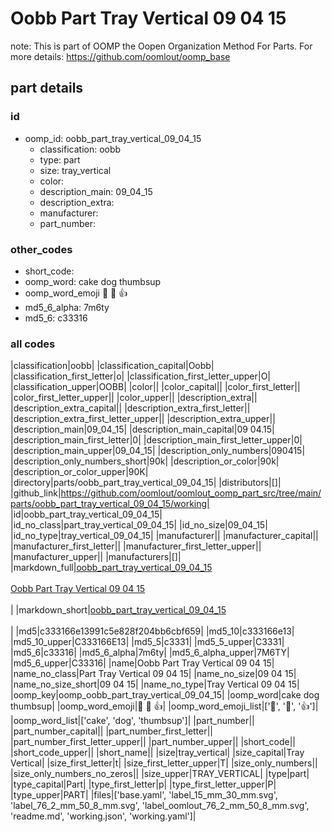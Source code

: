 # Oobb Part Tray Vertical 09 04 15  

note: This is part of OOMP the Oopen Organization Method For Parts. For more details: https://github.com/oomlout/oomp_base

##  part details





### id
* oomp_id: oobb_part_tray_vertical_09_04_15
  * classification: oobb
  * type: part
  * size: tray_vertical
  * color: 
  * description_main: 09_04_15
  * description_extra: 
  * manufacturer: 
  * part_number: 

### other_codes
* short_code: 
* oomp_word: cake dog thumbsup
* oomp_word_emoji :cake: :dog: :thumbsup:
* md5_6_alpha: 7m6ty
* md5_6: c33316

### all codes 
|classification|oobb|
|classification_capital|Oobb|
|classification_first_letter|o|
|classification_first_letter_upper|O|
|classification_upper|OOBB|
|color||
|color_capital||
|color_first_letter||
|color_first_letter_upper||
|color_upper||
|description_extra||
|description_extra_capital||
|description_extra_first_letter||
|description_extra_first_letter_upper||
|description_extra_upper||
|description_main|09_04_15|
|description_main_capital|09 04.15|
|description_main_first_letter|0|
|description_main_first_letter_upper|0|
|description_main_upper|09_04_15|
|description_only_numbers|090415|
|description_only_numbers_short|90k|
|description_or_color|90k|
|description_or_color_upper|90K|
|directory|parts/oobb_part_tray_vertical_09_04_15|
|distributors|[]|
|github_link|https://github.com/oomlout/oomlout_oomp_part_src/tree/main/parts/oobb_part_tray_vertical_09_04_15/working|
|id|oobb_part_tray_vertical_09_04_15|
|id_no_class|part_tray_vertical_09_04_15|
|id_no_size|09_04_15|
|id_no_type|tray_vertical_09_04_15|
|manufacturer||
|manufacturer_capital||
|manufacturer_first_letter||
|manufacturer_first_letter_upper||
|manufacturer_upper||
|manufacturers|[]|
|markdown_full|[oobb_part_tray_vertical_09_04_15](https://github.com/oomlout/oomlout_oomp_part_src/tree/main/parts/oobb_part_tray_vertical_09_04_15/working)<br>[](https://github.com/oomlout/oomlout_oomp_part_src/tree/main/parts/oobb_part_tray_vertical_09_04_15/working)<br>[Oobb Part Tray Vertical 09 04 15](https://github.com/oomlout/oomlout_oomp_part_src/tree/main/parts/oobb_part_tray_vertical_09_04_15/working)<br><br>|
|markdown_short|[oobb_part_tray_vertical_09_04_15](https://github.com/oomlout/oomlout_oomp_part_src/tree/main/parts/oobb_part_tray_vertical_09_04_15/working)<br><br>|
|md5|c333166e13991c5e828f204bb6cbf659|
|md5_10|c333166e13|
|md5_10_upper|C333166E13|
|md5_5|c3331|
|md5_5_upper|C3331|
|md5_6|c33316|
|md5_6_alpha|7m6ty|
|md5_6_alpha_upper|7M6TY|
|md5_6_upper|C33316|
|name|Oobb Part Tray Vertical 09 04 15|
|name_no_class|Part Tray Vertical 09 04 15|
|name_no_size|09 04 15|
|name_no_size_short|09 04 15|
|name_no_type|Tray Vertical 09 04 15|
|oomp_key|oomp_oobb_part_tray_vertical_09_04_15|
|oomp_word|cake dog thumbsup|
|oomp_word_emoji|:cake: :dog: :thumbsup:|
|oomp_word_emoji_list|[':cake:', ':dog:', ':thumbsup:']|
|oomp_word_list|['cake', 'dog', 'thumbsup']|
|part_number||
|part_number_capital||
|part_number_first_letter||
|part_number_first_letter_upper||
|part_number_upper||
|short_code||
|short_code_upper||
|short_name||
|size|tray_vertical|
|size_capital|Tray Vertical|
|size_first_letter|t|
|size_first_letter_upper|T|
|size_only_numbers||
|size_only_numbers_no_zeros||
|size_upper|TRAY_VERTICAL|
|type|part|
|type_capital|Part|
|type_first_letter|p|
|type_first_letter_upper|P|
|type_upper|PART|
|files|['base.yaml', 'label_15_mm_30_mm.svg', 'label_76_2_mm_50_8_mm.svg', 'label_oomlout_76_2_mm_50_8_mm.svg', 'readme.md', 'working.json', 'working.yaml']|
